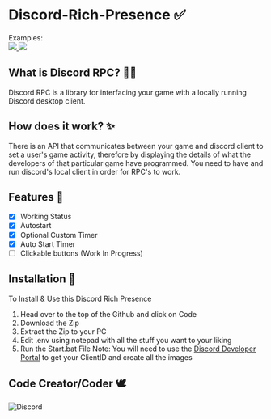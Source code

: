 # Discord-Rich-Presence ✅
Examples:
  <br>
<a href="#">
    <img src="https://i.gyazo.com/1cb9e049a99b2e3c8077d5fd114758de.gif">
    <img src="https://i.gyazo.com/a9827b1af51b0682294fb028a044e2cb.png">
  </a>
<br>

## What is Discord RPC? 🐱‍🏍

Discord RPC is a library for interfacing your game with a locally running Discord desktop client.

## How does it work? ✨

There is an API that communicates between your game and discord client to set a user's game activity, therefore by displaying the details of what the developers of that particular game have programmed. You need to have and run discord's local client in order for RPC's to work.

## Features 🎉
- [x] Working Status
- [x] Autostart
- [x] Optional Custom Timer
- [x] Auto Start Timer
- [ ] Clickable buttons (Work In Progress)

## Installation 📩

To Install & Use this Discord Rich Presence
1. Head over to the top of the Github and click on Code
2. Download the Zip
3. Extract the Zip to your PC
4. Edit .env using notepad with all the stuff you want to your liking
5. Run the Start.bat File
Note: You will need to use the [Discord Developer Portal](https://discord.com/developers/applications) to get your ClientID and create all the images

## Code Creator/Coder 🕊
![Discord](https://discord.c99.nl/widget/theme-3/664193794429943848.png)
